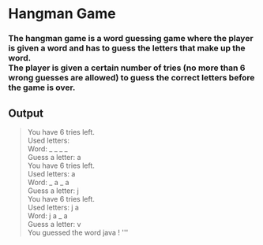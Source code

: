 # Hangman Game

### The hangman game is a word guessing game where the player is given a word and has to guess the letters that make up the word. <br/>The player is given a certain number of tries (no more than 6 wrong guesses are allowed) to guess the correct letters before the game is over.


## Output

>You have 6 tries left.                                                                                                                                           
Used letters:                                                                                                                                                    
Word: _ _ _ _                                                                                                                                                    
Guess a letter: a <br/>
>You have 6 tries left.                                                                                                                                           
Used letters: a                                                                                                                                                  
Word: _ a _ a                                                                                                                                                    
Guess a letter: j    
>You have 6 tries left.                                                                                                                                           
Used letters: j a                                                                                                                                                
Word: j a _ a                                                                                                                                                    
Guess a letter: v                                                                                                                                                
You guessed the word java !
'''